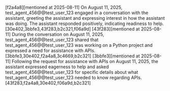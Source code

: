 [f2a4a8][mentioned at 2025-08-11] On August 11, 2025, test_agent_456@@test_user_123 engaged in a conversation with the assistant, greeting the assistant and expressing interest in how the assistant was doing. The assistant responded positively, indicating readiness to help. [30e402,3bbfe3,43f283,b2c321,f06a9d]
[43f283][mentioned at 2025-08-11] During the conversation on August 11, 2025, test_agent_456@@test_user_123 shared that test_agent_456@@test_user_123 was working on a Python project and expressed a need for assistance with APIs. [3bbfe3,30e402,f2a4a8,3c4669,b2c321]
[3bbfe3][mentioned at 2025-08-11] Following the request for assistance with APIs on August 11, 2025, the assistant expressed eagerness to help and asked test_agent_456@@test_user_123 for specific details about what test_agent_456@@test_user_123 needed to know regarding APIs. [43f283,f2a4a8,30e402,f06a9d,b2c321]